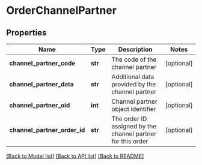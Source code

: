 # OrderChannelPartner

## Properties
Name | Type | Description | Notes
------------ | ------------- | ------------- | -------------
**channel_partner_code** | **str** | The code of the channel partner | [optional] 
**channel_partner_data** | **str** | Additional data provided by the channel partner | [optional] 
**channel_partner_oid** | **int** | Channel partner object identifier | [optional] 
**channel_partner_order_id** | **str** | The order ID assigned by the channel partner for this order | [optional] 

[[Back to Model list]](../README.md#documentation-for-models) [[Back to API list]](../README.md#documentation-for-api-endpoints) [[Back to README]](../README.md)


